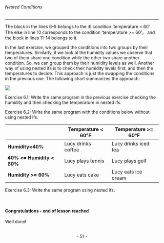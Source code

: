 ###### Nested Conditions
---

The block in the lines 6-9 belongs to the i£ condition ‘temperature < 60’. The
else in line 10 corresponds to the condition ‘temperature >= 60’， and the block
in lines 11-14 belongs to it.

In the last exercise, we grouped the conditions into two groups by their
temperatures. Similarly, if we look at the humidity values we observe that two of
them share one condition while the other two share another condition. So, we can
group them by their humidity levels as well. Another way of using nested ifs is
to check their humidity levels first, and then the temperatures to decide. This
approach is just the swapping the conditions in the previous one. The following
chart summarizes the approach:

![](http://legendary.cdn.play8.io/learnpython/img/day8/p3.png)

Exercise 6.1: Write the same program in the previous exercise checking the humidity and then checking the temperature in nested ifs.

Exercise 6.2: Write the same program with the conditions below without using nested ifs. 

&nbsp;|**Temperature < 60°F**|**Temperature >= 60°F**
-|-|-
**Humidity<40%**|Lucy drinks coffee|Lucy drinks iced tea
**40% <= Humidity < 60%**|Lucy plays tennis|Lucy plays golf
**Humidity >= 60%**|Lucy eats cake|Lucy eats ice cream

Exercise 6.3: Write the same program using nested ifs.

<br>

#### **Congratulations - end of lesson reached**

Well done!

<br>

<center> - 51 - </center>

